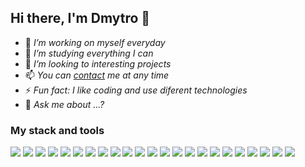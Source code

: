 ## Hi there, I'm Dmytro 👋



- 🔭 _I’m working on myself everyday_
- 🌱 _I’m studying everything I can_
- 👯 _I’m looking to interesting projects_
- 📫 _You can [contact](mailto:dmytro.khomenko.it@gmail.com) me at any time_
- ⚡ _Fun fact: I like coding and use diferent technologies_
- 💬 _Ask me about ...?_

### My stack and tools
![](https://camo.githubusercontent.com/e45402ced4c9940de36b124c27619d2f2fbdf16ab131d59e047e8a42a8248721/68747470733a2f2f696d672e736869656c64732e696f2f62616467652f6769742d3164316431643f7374796c653d666f722d7468652d6261646765266c6f676f3d476974) ![](https://camo.githubusercontent.com/40c22cef4292fbda525f6701926dd9724f1ace7afd4ba3e17adf2eae94cdd979/68747470733a2f2f696d672e736869656c64732e696f2f62616467652f4769746875622d3164316431643f7374796c653d666f722d7468652d6261646765266c6f676f3d476974487562)
![](https://camo.githubusercontent.com/41e6a7d54ca80beab85779217bc9191d8ed3db29a435c1edbb8055012304d779/68747470733a2f2f696d672e736869656c64732e696f2f62616467652f48544d4c352d3164316431643f7374796c653d666f722d7468652d6261646765266c6f676f3d48544d4c35) ![](https://camo.githubusercontent.com/21d8e4fe7f26ea31bfa570a208af36e13b9702dd2a3a78661f14db7c9e6366ae/68747470733a2f2f696d672e736869656c64732e696f2f62616467652f435353332d3164316431643f7374796c653d666f722d7468652d6261646765266c6f676f3d43535333) ![](https://camo.githubusercontent.com/14bac2f18fb3d753f797748aad8c00e134ad7bd8fb43e9673d8148048b247af2/68747470733a2f2f696d672e736869656c64732e696f2f62616467652f42454d2d3164316431643f7374796c653d666f722d7468652d6261646765266c6f676f3d5920436f6d62696e61746f72) ![](https://camo.githubusercontent.com/54959ea822d9082628a69eb62a2bd8bea064ffdde7cb919668f8fc973920134d/68747470733a2f2f696d672e736869656c64732e696f2f62616467652f534153532d3164316431643f7374796c653d666f722d7468652d6261646765266c6f676f3d53617373) ![](https://camo.githubusercontent.com/15859dc8ca3de88524b20e4afc60456dd962b383e8493868b67e0db32b633137/68747470733a2f2f696d672e736869656c64732e696f2f62616467652f4669676d612d3164316431643f7374796c653d666f722d7468652d6261646765266c6f676f3d4669676d61) ![](https://camo.githubusercontent.com/9c51f9f89664858e944b1c6f989b7254ac0c9ea6a07be34aa2b2e7062903f234/68747470733a2f2f696d672e736869656c64732e696f2f62616467652f5461696c77696e646373732d3164316431643f7374796c653d666f722d7468652d6261646765266c6f676f3d5461696c77696e64637373)
![](https://camo.githubusercontent.com/d06d7567c30891d5073701d40a86c015217af2494033071dd8e4827bd11f25b0/68747470733a2f2f696d672e736869656c64732e696f2f62616467652f4a6176617363726970742d3164316431643f7374796c653d666f722d7468652d6261646765266c6f676f3d4a617661536372697074) ![](https://camo.githubusercontent.com/c173e940c4c2546a453ba5dd3194502085d61350942037c0227db93601577757/68747470733a2f2f696d672e736869656c64732e696f2f62616467652f52656163742d3164316431643f7374796c653d666f722d7468652d6261646765266c6f676f3d5265616374) ![](https://camo.githubusercontent.com/38af82bf88d7a87670dc2ea0921baec67a0ea4b12f0c458a1b0484ae51bbefff/68747470733a2f2f696d672e736869656c64732e696f2f62616467652f526561637420486f6f6b732d3164316431643f7374796c653d666f722d7468652d6261646765266c6f676f3d5265616374) ![](https://camo.githubusercontent.com/caf2d0a65d0c90587a528241b858d83c73c1d51cd64bab125de4497a1ebf0d5c/68747470733a2f2f696d672e736869656c64732e696f2f62616467652f52656475782d3164316431643f7374796c653d666f722d7468652d6261646765266c6f676f3d5265647578) ![](https://camo.githubusercontent.com/97dea0da8c0e351af097ca09628a36e402e5dcc3c67bc5c99084ae85d9a68aab/68747470733a2f2f696d672e736869656c64732e696f2f62616467652f526564757820506572736973742d3164316431643f7374796c653d666f722d7468652d6261646765266c6f676f3d5265647578) ![](https://camo.githubusercontent.com/e3550aba444dc9cebb913383435d59e1fdd1a3c8c631796d7264e18edfca780e/68747470733a2f2f696d672e736869656c64732e696f2f62616467652f52657374204150492d3164316431643f7374796c653d666f722d7468652d6261646765)
![](https://camo.githubusercontent.com/37d9f28bf210bca537ba234d728f25259a5106823f59e8722e28400de29203df/68747470733a2f2f696d672e736869656c64732e696f2f62616467652f5765627061636b2d3164316431643f7374796c653d666f722d7468652d6261646765266c6f676f3d5765627061636b) ![](https://camo.githubusercontent.com/7d337328292a86113bc8bb487bbda94678dc10a798a462bed1fc59a34d202662/68747470733a2f2f696d672e736869656c64732e696f2f62616467652f50617263656c2d3164316431643f7374796c653d666f722d7468652d6261646765266c6f676f3d5765627061636b) ![](https://camo.githubusercontent.com/340db33e1d9071fb4174c8945e8586c8ce468110e2175eabee62683c7b8d0ee5/68747470733a2f2f696d672e736869656c64732e696f2f62616467652f47756c702d3164316431643f7374796c653d666f722d7468652d6261646765266c6f676f3d67756c70) ![](https://camo.githubusercontent.com/9c1ed87e9f96dba4ff571a5a125eaa49f47090faed9c795fdb64b448d4fc4d02/68747470733a2f2f696d672e736869656c64732e696f2f62616467652f6e706d2d3164316431643f7374796c653d666f722d7468652d6261646765266c6f676f3d6e706d) ![](https://camo.githubusercontent.com/f5b6fc1d3ffb44a18c700076199c2798d4ede3dfa5d16619e24c194330c61e44/68747470733a2f2f696d672e736869656c64732e696f2f62616467652f7961726e2d3164316431643f7374796c653d666f722d7468652d6261646765266c6f676f3d5961726e)
![](https://camo.githubusercontent.com/874056b3629b35fbfa63e7c900dfb0f6a0b505f8d32a49e7996953d99bc190d8/68747470733a2f2f696d672e736869656c64732e696f2f62616467652f4e6f64656a732d3164316431643f7374796c653d666f722d7468652d6261646765266c6f676f3d4e6f64652e6a73) ![](https://camo.githubusercontent.com/7a389ec0602324f4ba11c87813e764ac4220263b1c8bc87db7d60fb0824119f4/68747470733a2f2f696d672e736869656c64732e696f2f62616467652f4d6f6e676f44422d3164316431643f7374796c653d666f722d7468652d6261646765266c6f676f3d4d6f6e676f4442) ![](https://camo.githubusercontent.com/208ad0bf5786cd2812f4743766431a504be0272bd52b48fced592041d07feb6c/68747470733a2f2f696d672e736869656c64732e696f2f62616467652f4e65746c6966792d3164316431643f7374796c653d666f722d7468652d6261646765266c6f676f3d4e65746c696679) ![](https://camo.githubusercontent.com/39f00d40a4ecede739dbe6df608f249c3612d5a3f12f1dc0d045d7aa3a503427/68747470733a2f2f696d672e736869656c64732e696f2f62616467652f4865726f6b752d3164316431643f7374796c653d666f722d7468652d6261646765266c6f676f3d4865726f6b75)
